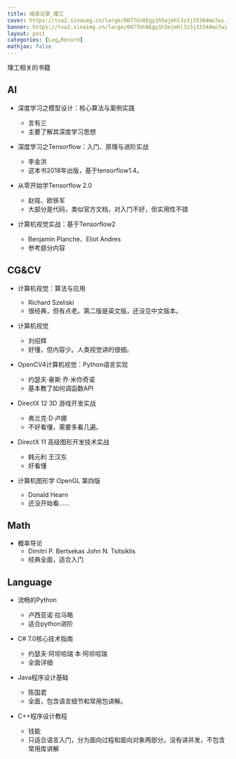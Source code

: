 ```yaml
---
title: 阅读记录_理工
cover: https://tva2.sinaimg.cn/large/0077Un8Egy1h5ejmhl3z3j33344mo7wi.jpg
banner: https://tva2.sinaimg.cn/large/0077Un8Egy1h5ejmhl3z3j33344mo7wi.jpg
layout: post
categories: [Log,Record]
mathjax: false
---
```


理工相关的书籍

<!-- more -->

## AI

- 深度学习之模型设计：核心算法与案例实践	
  - 言有三
  - 主要了解其深度学习思想

- 深度学习之Tensorflow：入门、原理与进阶实战	
  - 李金洪
  - 这本书2018年出版，基于tensorflow1.4。

- 从零开始学Tensorflow 2.0	
  - 赵铭、欧铁军
  - 大部分是代码，类似官方文档，对入门不好，但实用性不错

- 计算机视觉实战：基于Tensorflow2		
  - Benjamin Planche、Eliot Andres
  - 参考部分内容




## CG&CV

- 计算机视觉：算法与应用

  - Richard Szeliski
  - 很经典，但有点老。第二版是英文版，还没见中文版本。
- 计算机视觉

  - 刘绍辉
  - 好懂，但内容少。人类视觉讲的很细。
- OpenCV4计算机视觉：Python语言实现

  - 约瑟夫·豪斯 乔·米你奇诺
  - 基本教了如何调函数API
- DirectX 12 3D 游戏开发实战

  - 弗兰克·D·卢娜
  - 不好看懂，需要多看几遍。
- DirectX 11 高级图形开发技术实战

  - 韩元利 王汉东
  - 好看懂
- 计算机图形学 OpenGL 第四版

  - Donald Hearn
  - 还没开始看……

##  Math

- 概率导论
  - Dimitri P. Bertsekas      John N. Tsitsiklis
  - 经典全面，适合入门

## Language

- 流畅的Python

  - 卢西亚诺·拉马略
  - 适合python进阶
- C# 7.0核心技术指南
  - 约瑟夫·阿坝哈瑞  本·阿坝哈瑞
  - 全面详细

- Java程序设计基础
  - 陈国君
  - 全面，包含语言细节和常用包讲解。

- C++程序设计教程

  - 钱能
  - 只适合语言入门，分为面向过程和面向对象两部分。没有讲并发，不包含常用库讲解
